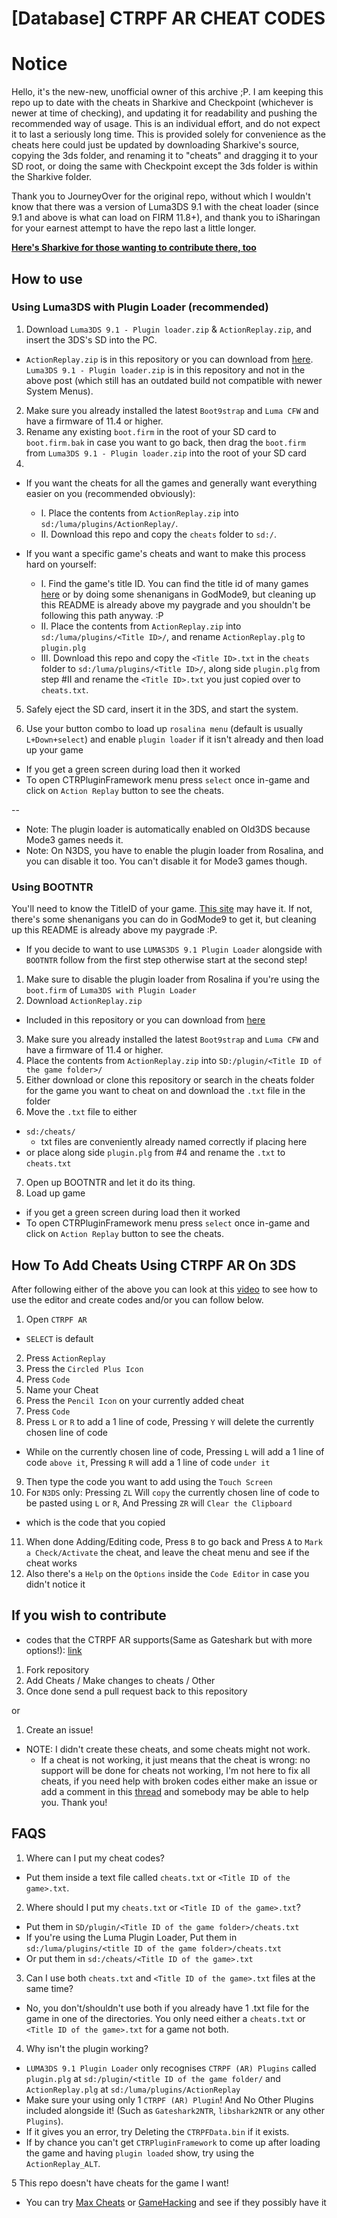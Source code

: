 # [Database] CTRPF AR CHEAT CODES

# Notice

Hello, it's the new-new, unofficial owner of this archive ;P. I am keeping this repo up to date with the cheats in Sharkive and Checkpoint (whichever is newer at time of checking), and updating it for readability and pushing the recommended way of usage. This is an individual effort, and do not expect it to last a seriously long time. This is provided solely for convenience as the cheats here could just be updated by downloading Sharkive's source, copying the 3ds folder, and renaming it to "cheats" and dragging it to your SD root, or doing the same with Checkpoint except the 3ds folder is within the Sharkive folder.

Thank you to JourneyOver for the original repo, without which I wouldn't know that there was a version of Luma3DS 9.1 with the cheat loader (since 9.1 and above is what can load on FIRM 11.8+), and thank you to iSharingan for your earnest attempt to have the repo last a little longer.

<b>[Here's Sharkive for those wanting to contribute there, too](https://github.com/FlagBrew/Sharkive)</b>

## How to use

### Using Luma3DS with Plugin Loader (recommended)

1. Download `Luma3DS 9.1 - Plugin loader.zip` & `ActionReplay.zip`, and insert the 3DS's SD into the PC.

- `ActionReplay.zip` is in this repository or you can download from [here](http://gbatemp.net/threads/ctrpluginframework-blank-plugin.487729/). `Luma3DS 9.1 - Plugin loader.zip` is in this repository and not in the above post (which still has an outdated build not compatible with newer System Menus).

2. Make sure you already installed the latest `Boot9strap` and `Luma CFW` and have a firmware of 11.4 or higher.
3. Rename any existing `boot.firm` in the root of your SD card to `boot.firm.bak` in case you want to go back, then drag the `boot.firm` from `Luma3DS 9.1 - Plugin loader.zip` into the root of your SD card
4. 
 - If you want the cheats for all the games and generally want everything easier on you (recommended obviously):
   - I. Place the contents from `ActionReplay.zip` into `sd:/luma/plugins/ActionReplay/`.
   - II. Download this repo and copy the `cheats` folder to `sd:/`.
  
 - If you want a specific game's cheats and want to make this process hard on yourself:
   - I. Find the game's title ID. You can find the title id of many games [here](http://www.3dsdb.com/) or by doing some shenanigans in GodMode9, but cleaning up this README is already above my paygrade and you shouldn't be following this path anyway. :P
   - II. Place the contents from `ActionReplay.zip` into `sd:/luma/plugins/<Title ID>/`, and rename `ActionReplay.plg` to `plugin.plg`
   - III. Download this repo and copy the `<Title ID>.txt` in the `cheats` folder to `sd:/luma/plugins/<Title ID>/`, along side `plugin.plg` from step #II and rename the `<Title ID>.txt` you just copied over to `cheats.txt`.

5. Safely eject the SD card, insert it in the 3DS, and start the system.

6. Use your button combo to load up `rosalina menu` (default is usually `L+Down+select`) and enable `plugin loader` if it isn't already and then load up your game

- If you get a green screen during load then it worked
- To open CTRPluginFramework menu press `select` once in-game and click on `Action Replay` button to see the cheats.

\--

- Note: The plugin loader is automatically enabled on Old3DS because Mode3 games needs it.
- Note: On N3DS, you have to enable the plugin loader from Rosalina, and you can disable it too. You can't disable it for Mode3 games though.

### Using BOOTNTR

 You'll need to know the TitleID of your game. [This site](https://hax0kartik.github.io/3dsdb/) may have it. If not, there's some shenanigans you can do in GodMode9 to get it, but cleaning up this README is already above my paygrade :P.

- If you decide to want to use `LUMAS3DS 9.1 Plugin Loader` alongside with `BOOTNTR` follow from the first step otherwise start at the second step!

1. Make sure to disable the plugin loader from Rosalina if you're using the `boot.firm` of `Luma3DS with Plugin Loader`
2. Download `ActionReplay.zip`

- Included in this repository or you can download from [here](http://gbatemp.net/threads/ctrpluginframework-blank-plugin.487729/)

3. Make sure you already installed the latest `Boot9strap` and `Luma CFW` and have a firmware of 11.4 or higher.
4. Place the contents from `ActionReplay.zip` into `SD:/plugin/<Title ID of the game folder>/`
5. Either download or clone this repository or search in the cheats folder for the game you want to cheat on and download the `.txt` file in the folder
6. Move the `.txt` file to either

- `sd:/cheats/`
  - txt files are conveniently already named correctly if placing here
- or place along side `plugin.plg` from #4 and rename the `.txt` to `cheats.txt`

7. Open up BOOTNTR and let it do its thing.
8. Load up game

- if you get a green screen during load then it worked
- To open CTRPluginFramework menu press `select` once in-game and click on `Action Replay` button to see the cheats.

## How To Add Cheats Using CTRPF AR On 3DS

After following either of the above you can look at this [video](https://www.youtube.com/watch?v=c2258P9wKkA) to see how to use the editor and create codes and/or you can follow below.

1. Open `CTRPF AR`

- `SELECT` is default

2. Press `ActionReplay`
3. Press the `Circled Plus Icon`
4. Press `Code`
5. Name your Cheat
6. Press the `Pencil Icon` on your currently added cheat
7. Press `Code`
8. Press `L` or `R` to add a 1 line of code, Pressing `Y` will delete the currently chosen line of code

- While on the currently chosen line of code, Pressing `L` will add a 1 line of code `above it`, Pressing `R` will add a 1 line of code `under it`

9. Then type the code you want to add using the `Touch Screen`
10. For `N3DS` only: Pressing `ZL` Will `copy` the currently chosen line of code to be pasted using `L` or `R`, And Pressing `ZR` will `Clear the Clipboard`

- which is the code that you copied

11. When done Adding/Editing code, Press `B` to go back and Press `A` to `Mark a Check/Activate` the cheat, and leave the cheat menu and see if the cheat works
12. Also there's a `Help` on the `Options` inside the `Code Editor` in case you didn't notice it

## If you wish to contribute

- codes that the CTRPF AR supports(Same as Gateshark but with more options!): [link](https://github.com/SNBeast/CTRPF-AR-CHEAT-CODES/blob/master/ActionReplayCodeTypes.txt)

1. Fork repository
2. Add Cheats / Make changes to cheats / Other
3. Once done send a pull request back to this repository

or

1. Create an issue!

- NOTE: I didn't create these cheats, and some cheats might not work.
  - If a cheat is not working, it just means that the cheat is wrong: no support will be done for cheats not working, I'm not here to fix all cheats, if you need help with broken codes either make an issue or add a comment in this [thread](https://gbatemp.net/threads/database-ctrpf-ar-cheat-codes.493220/) and somebody may be able to help you. Thank you!

## FAQS

1. Where can I put my cheat codes?

- Put them inside a text file called `cheats.txt` or `<Title ID of the game>.txt`.

2. Where should I put my `cheats.txt` or `<Title ID of the game>.txt`?

- Put them in `SD/plugin/<Title ID of the game folder>/cheats.txt`
- If you're using the Luma Plugin Loader, Put them in `sd:/luma/plugins/<title ID of the game folder>/cheats.txt`
- Or put them in `sd:/cheats/<Title ID of the game>.txt`

3. Can I use both `cheats.txt` and `<Title ID of the game>.txt` files at the same time?

- No, you don't/shouldn't use both if you already have 1 .txt file for the game in one of the directories. You only need either a `cheats.txt` or `<Title ID of the game>.txt` for a game not both.

4. Why isn't the plugin working?

- `LUMA3DS 9.1 Plugin Loader` only recognises `CTRPF (AR) Plugins` called `plugin.plg` at `sd:/plugin/<title ID of the game folder/` and `ActionReplay.plg` at `sd:/luma/plugins/ActionReplay`
- Make sure your using only 1 `CTRPF (AR) Plugin`! And No Other Plugins included alongside it! (Such as `Gateshark2NTR`, `libshark2NTR` or any other `Plugins`).
- If it gives you an error, try Deleting the `CTRPFData.bin` if it exists.
- If by chance you can't get `CTRPluginFramework` to come up after loading the game and having `plugin loaded` show, try using the `ActionReplay_ALT`.

5 This repo doesn't have cheats for the game I want!

- You can try [Max Cheats](https://www.max-cheats.com) or [GameHacking](https://gamehacking.org/system/3ds) and see if they possibly have it
